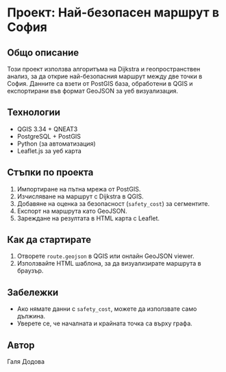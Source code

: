 
# Проект: Най-безопасен маршрут в София

## Общо описание
Този проект използва алгоритъма на Dijkstra и геопространствен анализ, за да открие най-безопасния маршрут между две точки в София. Данните са взети от PostGIS база, обработени в QGIS и експортирани във формат GeoJSON за уеб визуализация.

## Технологии
- QGIS 3.34 + QNEAT3
- PostgreSQL + PostGIS
- Python (за автоматизация)
- Leaflet.js за уеб карта

## Стъпки по проекта
1. Импортиране на пътна мрежа от PostGIS.
2. Изчисляване на маршрут с Dijkstra в QGIS.
3. Добавяне на оценка за безопасност (`safety_cost`) за сегментите.
4. Експорт на маршрута като GeoJSON.
5. Зареждане на резултата в HTML карта с Leaflet.

## Как да стартирате
1. Отворете `route.geojson` в QGIS или онлайн GeoJSON viewer.
2. Използвайте HTML шаблона, за да визуализирате маршрута в браузър.


## Забележки
- Ако нямате данни с `safety_cost`, можете да използвате само дължина.
- Уверете се, че началната и крайната точка са върху графа.

## Автор
Галя Додова

